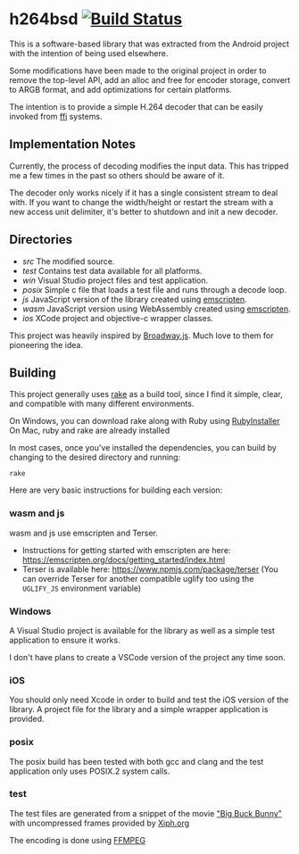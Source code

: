 # h264bsd [![Build Status](https://travis-ci.org/oneam/h264bsd.svg?branch=master)](https://travis-ci.org/oneam/h264bsd)

This is a software-based library that was extracted from the Android project with the intention of being used elsewhere.

Some modifications have been made to the original project in order to remove the top-level API, add an alloc and free for encoder storage, convert to ARGB format, and add optimizations for certain platforms.

The intention is to provide a simple H.264 decoder that can be easily invoked from [ffi](http://en.wikipedia.org/wiki/Foreign_function_interface) systems.

## Implementation Notes

Currently, the process of decoding modifies the input data. This has tripped me a few times in the past so others should be aware of it.

The decoder only works nicely if it has a single consistent stream to deal with. If you want to change the width/height or restart the stream with a new access unit delimiter, it's better to shutdown and init a new decoder.

## Directories

* *src* The modified source.
* *test* Contains test data available for all platforms.
* *win* Visual Studio project files and test application.
* *posix* Simple c file that loads a test file and runs through a decode loop.
* *js* JavaScript version of the library created using [emscripten](http://emscripten.org/).
* *wasm* JavaScript version using WebAssembly created using [emscripten](http://emscripten.org/).
* *ios* XCode project and objective-c wrapper classes.

This project was heavily inspired by [Broadway.js](https://github.com/mbebenita/Broadway). Much love to them for pioneering the idea.

## Building

This project generally uses [rake](https://github.com/ruby/rake) as a build tool, since I find it simple, clear, and compatible with many different environments.

On Windows, you can download rake along with Ruby using [RubyInstaller](https://rubyinstaller.org)
On Mac, ruby and rake are already installed

In most cases, once you've installed the dependencies, you can build by changing to the desired directory and running:

```
rake
```

Here are very basic instructions for building each version:

### wasm and js

wasm and js use emscripten and Terser.

* Instructions for getting started with emscripten are here: https://emscripten.org/docs/getting_started/index.html
* Terser is available here: https://www.npmjs.com/package/terser (You can override Terser for another compatible uglify too using the `UGLIFY_JS` environment variable)

### Windows

A Visual Studio project is available for the library as well as a simple test application to ensure it works.

I don't have plans to create a VSCode version of the project any time soon.

### iOS

You should only need Xcode in order to build and test the iOS version of the library. A project file for the library and a simple wrapper application is provided.

### posix

The posix build has been tested with both gcc and clang and the test application only uses POSIX.2 system calls.

### test

The test files are generated from a snippet of the movie ["Big Buck Bunny"](https://peach.blender.org) with uncompressed frames provided by [Xiph.org](https://media.xiph.org)

The encoding is done using [FFMPEG](https://ffmpeg.org)
